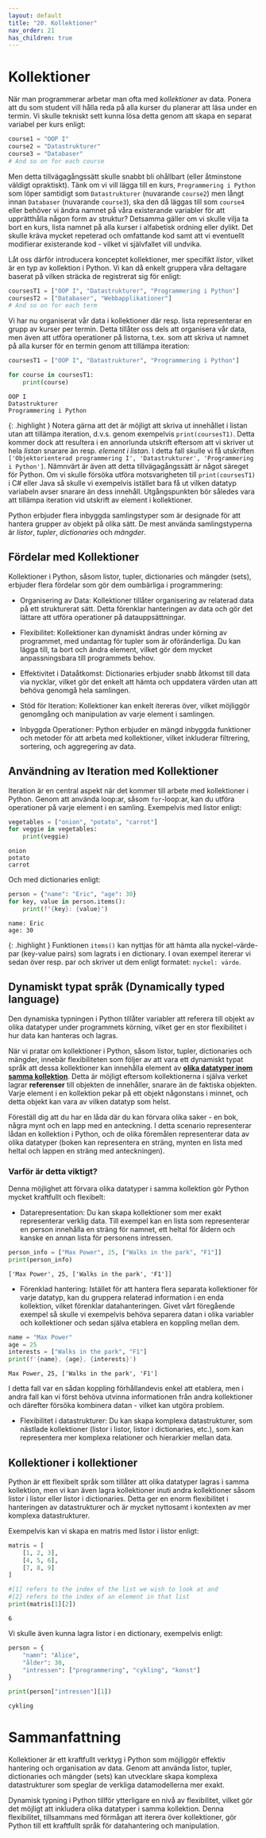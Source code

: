 ```yaml
---
layout: default
title: "20. Kollektioner"
nav_order: 21
has_children: true
---
```


# Kollektioner
När man programmerar arbetar man ofta med _kollektioner_ av data. Ponera att du som student vill hålla reda på alla kurser du planerar att läsa under en termin. Vi skulle tekniskt sett kunna lösa detta genom att skapa en separat variabel per kurs enligt:
```python
course1 = "OOP I"
course2 = "Datastrukturer"
course3 = "Databaser"
# And so on for each course
```
Men detta tillvägagångssätt skulle snabbt bli ohållbart (eller åtminstone väldigt opraktiskt). Tänk om vi vill lägga till en kurs, `Programmering i Python` som löper samtidigt som `Datastrukturer` (nuvarande `course2`) men långt innan `Databaser` (nuvarande `course3`), ska den då läggas till som `course4` eller behöver vi ändra namnet på våra existerande variabler för att upprätthålla någon form av struktur? Detsamma gäller om vi skulle vilja ta bort en kurs, lista namnet på alla kurser i alfabetisk ordning eller dylikt. Det skulle kräva mycket repeterad och omfattande kod samt att vi eventuellt modifierar existerande kod - vilket vi självfallet vill undvika.

Låt oss därför introducera konceptet kollektioner, mer specifikt _listor_, vilket är en typ av kollektion i Python. Vi kan då enkelt gruppera våra deltagare baserat på vilken sträcka de registrerat sig för enligt: 
```python
coursesT1 = ["OOP I", "Datastrukturer", "Programmering i Python"]
coursesT2 = ["Databaser", "Webbapplikationer"]
# And so on for each term
```
Vi har nu organiserat vår data i kollektioner där resp. lista representerar en grupp av kurser per termin. Detta tillåter oss dels att organisera vår data, men även att utföra operationer på listorna, t.ex. som att skriva ut namnet på alla kurser för en termin genom att tillämpa iteration:
```python
coursesT1 = ["OOP I", "Datastrukturer", "Programmering i Python"]

for course in coursesT1:
    print(course)
```
<div class="code-example" markdown="1">
<pre><code>OOP I
Datastrukturer
Programmering i Python</code></pre>
</div>

{: .highlight }
Notera gärna att det är möjligt att skriva ut innehållet i listan utan att tillämpa iteration, d.v.s. genom exempelvis `print(coursesT1)`. Detta kommer dock att resultera i en annorlunda utskrift eftersom att vi skriver ut hela _listan_ snarare än resp. _element i listan_. I detta fall skulle vi få utskriften `['Objektorienterad programmering I', 'Datastrukturer', 'Programmering i Python']`. Nämnvärt är även att detta tillvägagångssätt är något säreget för Python. Om vi skulle försöka utföra motsvarigheten till `print(coursesT1)` i C# eller Java så skulle vi exempelvis istället bara få ut vilken datatyp variabeln avser snarare än dess innehåll. Utgångspunkten bör således vara att tillämpa iteration vid utskrift av element i kollektioner.

Python erbjuder flera inbyggda samlingstyper som är designade för att hantera grupper av objekt på olika sätt. De mest använda samlingstyperna är _listor_, _tupler_, _dictionaries_ och _mängder_.

## Fördelar med Kollektioner
Kollektioner i Python, såsom listor, tupler, dictionaries och mängder (sets), erbjuder flera fördelar som gör dem oumbärliga i programmering:

* Organisering av Data: Kollektioner tillåter organisering av relaterad data på ett strukturerat sätt. Detta förenklar hanteringen av data och gör det lättare att utföra operationer på datauppsättningar.

* Flexibilitet: Kollektioner kan dynamiskt ändras under körning av programmet, med undantag för tupler som är oföränderliga. Du kan lägga till, ta bort och ändra element, vilket gör dem mycket anpassningsbara till programmets behov.

* Effektivitet i Dataåtkomst: Dictionaries erbjuder snabb åtkomst till data via nycklar, vilket gör det enkelt att hämta och uppdatera värden utan att behöva genomgå hela samlingen.

* Stöd för Iteration: Kollektioner kan enkelt itereras över, vilket möjliggör genomgång och manipulation av varje element i samlingen.

* Inbyggda Operationer: Python erbjuder en mängd inbyggda funktioner och metoder för att arbeta med kollektioner, vilket inkluderar filtrering, sortering, och aggregering av data.

## Användning av Iteration med Kollektioner
Iteration är en central aspekt när det kommer till arbete med kollektioner i Python. Genom att använda loop:ar, såsom `for`-loop:ar, kan du utföra operationer på varje element i en samling. Exempelvis med listor enligt:
```python
vegetables = ["onion", "potato", "carrot"]
for veggie in vegetables:
    print(veggie)
```
<div class="code-example" markdown="1">
<pre><code>onion
potato
carrot</code></pre>
</div>

Och med dictionaries enligt:
```python
person = {"name": "Eric", "age": 30}
for key, value in person.items():
    print(f"{key}: {value}")
```
<div class="code-example" markdown="1">
<pre><code>name: Eric
age: 30</code></pre>
</div>

{: .highlight }
Funktionen `items()` kan nyttjas för att hämta alla nyckel-värde-par (key-value pairs) som lagrats i en dictionary. I ovan exempel itererar vi sedan över resp. par och skriver ut dem enligt formatet: `nyckel: värde`.

## Dynamiskt typat språk (Dynamically typed language)
Den dynamiska typningen i Python tillåter variabler att referera till objekt av olika datatyper under programmets körning, vilket ger en stor flexibilitet i hur data kan hanteras och lagras.

När vi pratar om kollektioner i Python, såsom listor, tupler, dictionaries och mängder, innebär flexibiliteten som följer av att vara ett dynamiskt typat språk att dessa kollektioner kan innehålla element av **<ins>olika datatyper inom samma kollektion</ins>**. Detta är möjligt eftersom kollektionerna i själva verket lagrar __referenser__ till objekten de innehåller, snarare än de faktiska objekten. Varje element i en kollektion pekar på ett objekt någonstans i minnet, och detta objekt kan vara av vilken datatyp som helst.

Föreställ dig att du har en låda där du kan förvara olika saker - en bok, några mynt och en lapp med en anteckning. I detta scenario representerar lådan en kollektion i Python, och de olika föremålen representerar data av olika datatyper (boken kan representera en sträng, mynten en lista med heltal och lappen en sträng med anteckningen).

### Varför är detta viktigt?
Denna möjlighet att förvara olika datatyper i samma kollektion gör Python mycket kraftfullt och flexibelt:

* Datarepresentation: Du kan skapa kollektioner som mer exakt representerar verklig data. Till exempel kan en lista som representerar en person innehålla en sträng för namnet, ett heltal för åldern och kanske en annan lista för personens intressen.
```python
person_info = ["Max Power", 25, ["Walks in the park", "F1"]]
print(person_info)
```
<div class="code-example" markdown="1">
<pre><code>['Max Power', 25, ['Walks in the park', 'F1']]</code></pre>
</div>

* Förenklad hantering: Istället för att hantera flera separata kollektioner för varje datatyp, kan du gruppera relaterad information i en enda kollektion, vilket förenklar datahanteringen. Givet vårt föregående exempel så skulle vi exempelvis behöva separera datan i olika variabler och kollektioner och sedan själva etablera en koppling mellan dem.
```python
name = "Max Power"
age = 25
interests = ["Walks in the park", "F1"]
print(f'{name}, {age}, {interests}')
```
<div class="code-example" markdown="1">
<pre><code>Max Power, 25, ['Walks in the park', 'F1']</code></pre>
</div>

I detta fall var en sådan koppling förhållandevis enkel att etablera, men i andra fall kan vi först behöva utvinna informationen från andra kollektioner och därefter försöka kombinera datan - vilket kan utgöra problem.

* Flexibilitet i datastrukturer: Du kan skapa komplexa datastrukturer, som nästlade kollektioner (listor i listor, listor i dictionaries, etc.), som kan representera mer komplexa relationer och hierarkier mellan data.

## Kollektioner i kollektioner
Python är ett flexibelt språk som tillåter att olika datatyper lagras i samma kollektion, men vi kan även lagra kollektioner inuti andra kollektioner såsom listor i listor eller listor i dictionaries. Detta ger en enorm flexibilitet i hanteringen av datastrukturer och är mycket nyttosamt i kontexten av mer komplexa datastrukturer.

Exempelvis kan vi skapa en matris med listor i listor enligt:
```python
matris = [
    [1, 2, 3],
    [4, 5, 6],
    [7, 8, 9]
]

#[1] refers to the index of the list we wish to look at and 
#[2] refers to the index of an element in that list
print(matris[1][2]) 
```
<div class="code-example" markdown="1">
<pre><code>6</code></pre>
</div>

Vi skulle även kunna lagra listor i en dictionary, exempelvis enligt:
```python
person = {
    "namn": "Alice",
    "ålder": 30,
    "intressen": ["programmering", "cykling", "konst"]
}

print(person["intressen"][1])
```
<div class="code-example" markdown="1">
<pre><code>cykling</code></pre>
</div>

# Sammanfattning
Kollektioner är ett kraftfullt verktyg i Python som möjliggör effektiv hantering och organisation av data. Genom att använda listor, tupler, dictionaries och mängder (sets) kan utvecklare skapa komplexa datastrukturer som speglar de verkliga datamodellerna mer exakt. 

Dynamisk typning i Python tillför ytterligare en nivå av flexibilitet, vilket gör det möjligt att inkludera olika datatyper i samma kollektion. Denna flexibilitet, tillsammans med förmågan att iterera över kollektioner, gör Python till ett kraftfullt språk för datahantering och manipulation.